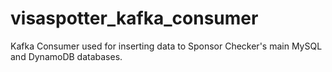 # visaspotter_kafka_consumer
Kafka Consumer used for inserting data to Sponsor Checker's main MySQL and DynamoDB databases.
